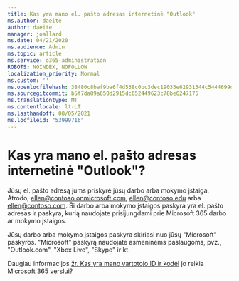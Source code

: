 ```yaml
---
title: Kas yra mano el. pašto adresas internetinė "Outlook"
ms.author: daeite
author: daeite
manager: joallard
ms.date: 04/21/2020
ms.audience: Admin
ms.topic: article
ms.service: o365-administration
ROBOTS: NOINDEX, NOFOLLOW
localization_priority: Normal
ms.custom: ''
ms.openlocfilehash: 38480c8baf9ba6f4d538c0bc3dec19035e62931544c5444699dab908f64d7f0f
ms.sourcegitcommit: b5f7da89a650d2915dc652449623c78be6247175
ms.translationtype: MT
ms.contentlocale: lt-LT
ms.lasthandoff: 08/05/2021
ms.locfileid: "53999716"
---
```

# <a name="what-is-my-email-address-in-outlook-on-the-web"></a>Kas yra mano el. pašto adresas internetinė "Outlook"?

Jūsų el. pašto adresą jums priskyrė jūsų darbo arba mokymo įstaiga. Atrodo, ellen@contoso.onmicrosoft.com, ellen@contoso.edu arba ellen@contoso.com. Ši darbo arba mokymo įstaigos paskyra yra el. pašto adresas ir paskyra, kurią naudojate prisijungdami prie Microsoft 365 darbo ar mokymo įstaigos.

Jūsų darbo arba mokymo įstaigos paskyra skiriasi nuo jūsų "Microsoft" paskyros. "Microsoft" paskyrą naudojate asmeninėms paslaugoms, pvz., "Outlook.com", "Xbox Live", "Skype" ir kt.

Daugiau informacijos [žr. Kas yra mano vartotojo ID ir kodėl](https://support.office.com/article/37da662b-5da6-4b56-a091-2731b2ecc8b4) jo reikia Microsoft 365 verslui?